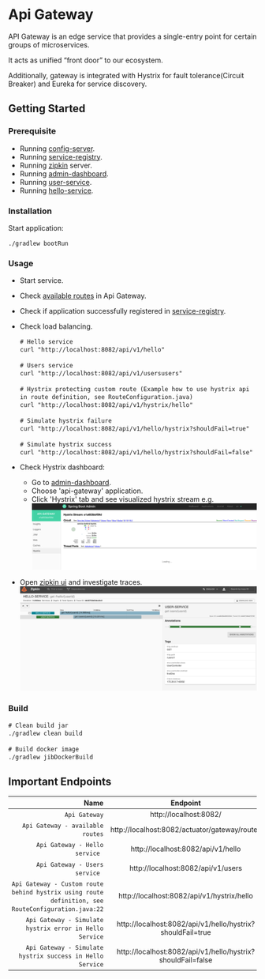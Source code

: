 # Api Gateway

API Gateway is an edge service that provides a single-entry point for certain groups of microservices.

It acts as unified “front door” to our ecosystem.

Additionally, gateway is integrated with Hystrix for fault tolerance(Circuit Breaker) and Eureka for service discovery.


## Getting Started

### Prerequisite

* Running [config-server](../config-server).
* Running [service-registry](../service-registry).
* Running [zipkin](./../../Readme.md) server.
* Running [admin-dashboard](../admin-dashboard).
* Running [user-service](../services/user-service).
* Running [hello-service](../services/hello-service).

### Installation

Start application:

```
./gradlew bootRun
```

### Usage

* Start service.

* Check [available routes](http://localhost:8082/actuator/gateway/routes) in Api Gateway.

* Check if application successfully registered in [service-registry](http://localhost:8761/).

* Check load balancing.
  ```shell
  # Hello service
  curl "http://localhost:8082/api/v1/hello"
  
  # Users service    
  curl "http://localhost:8082/api/v1/usersusers"
  
  # Hystrix protecting custom route (Example how to use hystrix api in route definition, see RouteConfiguration.java)
  curl "http://localhost:8082/api/v1/hystrix/hello"
  
  # Simulate hystrix failure
  curl "http://localhost:8082/api/v1/hello/hystrix?shouldFail=true"
  
  # Simulate hystrix success
  curl "http://localhost:8082/api/v1/hello/hystrix?shouldFail=false"
  ```

* Check Hystrix dashboard:
    * Go to [admin-dashboard](http://localhost:8085/applications).
    * Choose 'api-gateway' application.
    * Click 'Hystrix' tab and see visualized hystrix stream e.g.
      ![api-gateway hystrix dashboard](./../../_docs/img/api-gateway-hystrix.png)

* Open [zipkin ui](http://localhost:9411/zipkin/) and investigate traces.
  ![zipkin](./../../_docs/img/zipkin.png)

### Build

```
# Clean build jar
./gradlew clean build

# Build docker image
./gradlew jibDockerBuild
```

## Important Endpoints

| Name | Endpoint | 
| -------------:|:--------:|
| `Api Gateway` | http://localhost:8082/ |
| `Api Gateway - available routes` | http://localhost:8082/actuator/gateway/routes |
| `Api Gateway - Hello service ` | http://localhost:8082/api/v1/hello |
| `Api Gateway - Users service ` | http://localhost:8082/api/v1/users |
| `Api Gateway - Custom route behind hystrix using route definition, see RouteConfiguration.java:22` | http://localhost:8082/api/v1/hystrix/hello |
| `Api Gateway - Simulate hystrix error in Hello Service` | http://localhost:8082/api/v1/hello/hystrix?shouldFail=true |
| `Api Gateway - Simulate hystrix success in Hello Service` | http://localhost:8082/api/v1/hello/hystrix?shouldFail=false |


